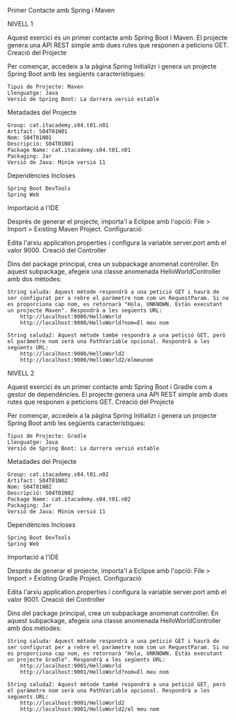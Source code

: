 Primer Contacte amb Spring i Maven

NIVELL 1

Aquest exercici és un primer contacte amb Spring Boot i Maven. El projecte genera una API REST simple amb dues rutes que responen a peticions GET.
Creació del Projecte

Per començar, accedeix a la pàgina Spring Initializr i genera un projecte Spring Boot amb les següents característiques:

    Tipus de Projecte: Maven
    Llenguatge: Java
    Versió de Spring Boot: La darrera versió estable

Metadades del Projecte

    Group: cat.itacademy.s04.t01.n01
    Artifact: S04T01N01
    Nom: S04T01N01
    Descripció: S04T01N01
    Package Name: cat.itacademy.s04.t01.n01
    Packaging: Jar
    Versió de Java: Mínim versió 11

Dependències Incloses

    Spring Boot DevTools
    Spring Web

Importació a l'IDE

Després de generar el projecte, importa'l a Eclipse amb l'opció: File > Import > Existing Maven Project.
Configuració

Edita l'arxiu application.properties i configura la variable server.port amb el valor 9000.
Creació del Controller

Dins del package principal, crea un subpackage anomenat controller. En aquest subpackage, afegeix una classe anomenada HelloWorldController amb dos mètodes:

    String saluda: Aquest mètode respondrà a una petició GET i haurà de ser configurat per a rebre el paràmetre nom com un RequestParam. Si no es proporciona cap nom, es retornarà "Hola, UNKNOWN. Estàs executant un projecte Maven". Respondrà a les següents URL:
        http://localhost:9000/HelloWorld
        http://localhost:9000/HelloWorld?nom=El meu nom

    String saluda2: Aquest mètode també respondrà a una petició GET, però el paràmetre nom serà una PathVariable opcional. Respondrà a les següents URL:
        http://localhost:9000/HelloWorld2
        http://localhost:9000/HelloWorld2/elmeunom


NIVELL 2

Aquest exercici és un primer contacte amb Spring Boot i Gradle com a gestor de dependències. El projecte genera una API REST simple amb dues rutes que responen a peticions GET.
Creació del Projecte

Per començar, accedeix a la pàgina Spring Initializr i genera un projecte Spring Boot amb les següents característiques:

    Tipus de Projecte: Gradle
    Llenguatge: Java
    Versió de Spring Boot: La darrera versió estable

Metadades del Projecte

    Group: cat.itacademy.s04.t01.n02
    Artifact: S04T01N02
    Nom: S04T01N02
    Descripció: S04T01N02
    Package Name: cat.itacademy.s04.t01.n02
    Packaging: Jar
    Versió de Java: Mínim versió 11

Dependències Incloses

    Spring Boot DevTools
    Spring Web

Importació a l'IDE

Després de generar el projecte, importa'l a Eclipse amb l'opció: File > Import > Existing Gradle Project.
Configuració

Edita l'arxiu application.properties i configura la variable server.port amb el valor 9001.
Creació del Controller

Dins del package principal, crea un subpackage anomenat controller. En aquest subpackage, afegeix una classe anomenada HelloWorldController amb dos mètodes:

    String saluda: Aquest mètode respondrà a una petició GET i haurà de ser configurat per a rebre el paràmetre nom com un RequestParam. Si no es proporciona cap nom, es retornarà "Hola, UNKNOWN. Estàs executant un projecte Gradle". Respondrà a les següents URL:
        http://localhost:9001/HelloWorld
        http://localhost:9001/HelloWorld?nom=El meu nom

    String saluda2: Aquest mètode també respondrà a una petició GET, però el paràmetre nom serà una PathVariable opcional. Respondrà a les següents URL:
        http://localhost:9001/HelloWorld2
        http://localhost:9001/HelloWorld2/el meu nom

